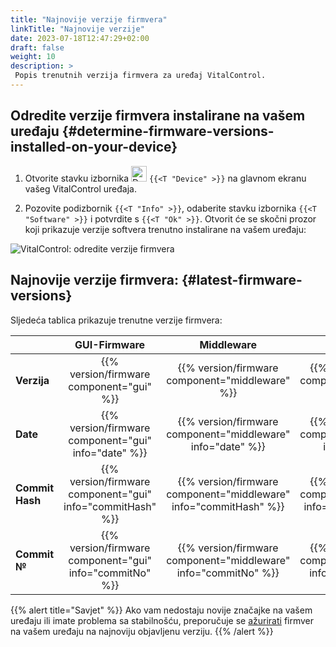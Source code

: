 ```yaml
---
title: "Najnovije verzije firmvera"
linkTitle: "Najnovije verzije"
date: 2023-07-18T12:47:29+02:00
draft: false
weight: 10
description: >
 Popis trenutnih verzija firmvera za uređaj VitalControl.
---
```


## Odredite verzije firmvera instalirane na vašem uređaju {#determine-firmware-versions-installed-on-your-device}

1. Otvorite stavku izbornika <img src="/icons/device.svg" width="25" align="bottom" alt="Device" /> `{{<T "Device" >}}` na glavnom ekranu vašeg VitalControl uređaja.

2. Pozovite podizbornik `{{<T "Info" >}}`, odaberite stavku izbornika `{{<T "Software" >}}` i potvrdite s `{{<T "Ok" >}}`. Otvorit će se skočni prozor koji prikazuje verzije softvera trenutno instalirane na vašem uređaju:

![VitalControl: odredite verzije firmvera](../images/firmware-versions.png "Prikaz verzija firmvera")

## Najnovije verzije firmvera: {#latest-firmware-versions}

Sljedeća tablica prikazuje trenutne verzije firmvera:

|                 | GUI-Firmware  | Middleware  | Bootloader |
|-----------------|:-------------:|:-----------:|:----------:|
| **Verzija**     | {{% version/firmware component="gui" %}} | {{% version/firmware component="middleware" %}} | {{% version/firmware component="bootloader" %}} |
| **Date**       | {{% version/firmware component="gui" info="date" %}}  | {{% version/firmware component="middleware" info="date" %}} | {{% version/firmware component="bootloader" info="date" %}} |
| **Commit Hash** | {{% version/firmware component="gui" info="commitHash" %}} | {{% version/firmware component="middleware" info="commitHash" %}} |  {{% version/firmware component="bootloader" info="commitHash" %}} |
| **Commit №**    | {{% version/firmware component="gui" info="commitNo" %}} | {{% version/firmware component="middleware" info="commitNo" %}} | {{% version/firmware component="bootloader" info="commitNo" %}}|

{{% alert title="Savjet" %}}
Ako vam nedostaju novije značajke na vašem uređaju ili imate problema sa stabilnošću, preporučuje se [ažurirati](../update/) firmver na vašem uređaju na najnoviju objavljenu verziju.
{{% /alert %}}

